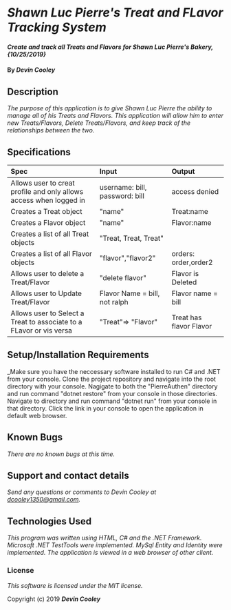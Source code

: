 # _Shawn Luc Pierre's Treat and FLavor Tracking System_

#### _Create and track all Treats and Flavors for Shawn Luc Pierre's Bakery, {10/25/2019}_

#### By _**Devin Cooley**_

## Description

_The purpose of this application is to give Shawn Luc Pierre the ability to manage all of his Treats and Flavors. This application will allow him to enter new Treats/Flavors, Delete Treats/Flavors, and keep track of the relationships between the two._

## Specifications

| Spec                      |Input          | Output |
|:---------------------------|:-------------|:------|
|Allows user to creat profile and only allows access when logged in| username: bill, password: bill| access denied|
|Creates a Treat object|"name"|Treat:name|
|Creates a Flavor object|"name"|Flavor:name|
|Creates a list of all Treat objects|"Treat, Treat, Treat"|
|Creates a list of all Flavor objects|"flavor","flavor2"|orders: order,order2|
|Allows user to delete a Treat/Flavor| "delete flavor"| Flavor is Deleted|
Allows user to Update Treat/Flavor|Flavor Name = bill, not ralph| Flavor name = bill|
|Allows user to Select a Treat to associate to a FLavor or vis versa|"Treat"=> "Flavor"| Treat has flavor Flavor|

## Setup/Installation Requirements

_Make sure you have the neccessary software installed to run C# and .NET from your console. Clone the project repository and navigate into the root directory with your console. Nagigate to both the "PierreAuthen" directory and run command "dotnet restore" from your console in those directories. Navigate to directory and run command "dotnet run" from your console in that directory. Click the link in your console to open the application in default web browser.

## Known Bugs

_There are no known bugs at this time._

## Support and contact details

_Send any questions or comments to Devin Cooley at dcooley1350@gmail.com._

## Technologies Used

_This program was written using HTML, C# and the .NET Framework. Microsoft .NET TestTools were implemented. MySql Entity and Identity were implemented. The application is viewed in a web browser of other client._

### License

*This software is licensed under the MIT license.*

Copyright (c) 2019 **_Devin Cooley_**